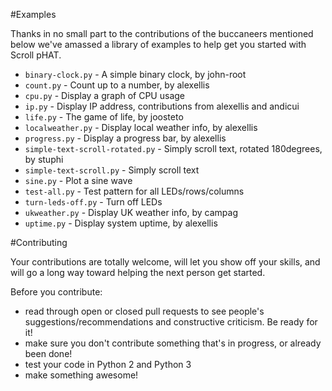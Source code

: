 #Examples

Thanks in no small part to the contributions of the buccaneers mentioned below we've amassed a library of examples to help  get you started with Scroll pHAT.

* `binary-clock.py` - A simple binary clock, by john-root
* `count.py` - Count up to a number, by alexellis
* `cpu.py` - Display a graph of CPU usage
* `ip.py` - Display IP address, contributions from alexellis and andicui
* `life.py` - The game of life, by joosteto
* `localweather.py` - Display local weather info, by alexellis
* `progress.py` - Display a progress bar, by alexellis
* `simple-text-scroll-rotated.py` - Simply scroll text, rotated 180degrees, by stuphi
* `simple-text-scroll.py` - Simply scroll text
* `sine.py` - Plot a sine wave
* `test-all.py` - Test pattern for all LEDs/rows/columns
* `turn-leds-off.py` - Turn off LEDs
* `ukweather.py` - Display UK weather info, by campag
* `uptime.py` - Display system uptime, by alexellis

#Contributing

Your contributions are totally welcome, will let you show off your skills, and will go a long way toward helping the next person get started.

Before you contribute:

* read through open or closed pull requests to see people's suggestions/recommendations and constructive criticism. Be ready for it!
* make sure you don't contribute something that's in progress, or already been done!
* test your code in Python 2 and Python 3
* make something awesome!
